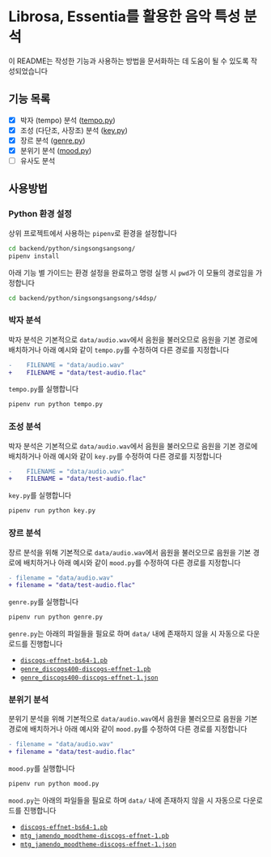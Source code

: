 # Librosa, Essentia를 활용한 음악 특성 분석

이 README는 작성한 기능과 사용하는 방법을 문서화하는 데 도움이 될 수 있도록 작성되었습니다

## 기능 목록

- [x] 박자 (tempo) 분석 ([tempo.py](./tempo.py))
- [x] 조성 (다단조, 사장조) 분석 ([key.py](./key.py))
- [x] 장르 분석 ([genre.py](./genre.py))
- [x] 분위기 분석 ([mood.py](./mood.py))
- [ ] 유사도 분석

## 사용방법

### Python 환경 설정

상위 프로젝트에서 사용하는 `pipenv`로 환경을 설정합니다

```sh
cd backend/python/singsongsangsong/
pipenv install
```

아래 기능 별 가이드는 환경 설정을 완료하고 명령 실행 시 `pwd`가 이 모듈의 경로임을 가정합니다

```sh
cd backend/python/singsongsangsong/s4dsp/
```

### 박자 분석

박자 분석은 기본적으로 `data/audio.wav`에서 음원을 불러오므로 음원을 기본 경로에 배치하거나 아래 예시와 같이 `tempo.py`를 수정하여 다른 경로를 지정합니다

```diff
-    FILENAME = "data/audio.wav"
+    FILENAME = "data/test-audio.flac"
```

`tempo.py`를 실행합니다

```sh
pipenv run python tempo.py
```

### 조성 분석

박자 분석은 기본적으로 `data/audio.wav`에서 음원을 불러오므로 음원을 기본 경로에 배치하거나 아래 예시와 같이 `key.py`를 수정하여 다른 경로를 지정합니다

```diff
-    FILENAME = "data/audio.wav"
+    FILENAME = "data/test-audio.flac"
```

`key.py`를 실행합니다

```sh
pipenv run python key.py
```

### 장르 분석

장르 분석을 위해 기본적으로 `data/audio.wav`에서 음원을 불러오므로 음원을 기본 경로에 배치하거나 아래 예시와 같이 `mood.py`를 수정하여 다른 경로를 지정합니다

```diff
- filename = "data/audio.wav"
+ filename = "data/test-audio.flac"
```

`genre.py`를 실행합니다

```sh
pipenv run python genre.py
```

`genre.py`는 아래의 파일들을 필요로 하며 `data/` 내에 존재하지 않을 시 자동으로 다운로드를 진행합니다

- [`discogs-effnet-bs64-1.pb`](https://essentia.upf.edu/models/music-style-classification/discogs-effnet/discogs-effnet-bs64-1.pb)
- [`genre_discogs400-discogs-effnet-1.pb`](https://essentia.upf.edu/models/classification-heads/genre_discogs400/genre_discogs400-discogs-effnet-1.pb)
- [`genre_discogs400-discogs-effnet-1.json`](https://essentia.upf.edu/models/classification-heads/genre_discogs400/genre_discogs400-discogs-effnet-1.json)

### 분위기 분석

분위기 분석을 위해 기본적으로 `data/audio.wav`에서 음원을 불러오므로 음원을 기본 경로에 배치하거나 아래 예시와 같이 `mood.py`를 수정하여 다른 경로를 지정합니다

```diff
- filename = "data/audio.wav"
+ filename = "data/test-audio.flac"
```

`mood.py`를 실행합니다

```sh
pipenv run python mood.py
```

`mood.py`는 아래의 파일들을 필요로 하며 `data/` 내에 존재하지 않을 시 자동으로 다운로드를 진행합니다

- [`discogs-effnet-bs64-1.pb`](https://essentia.upf.edu/models/music-style-classification/discogs-effnet/discogs-effnet-bs64-1.pb)
- [`mtg_jamendo_moodtheme-discogs-effnet-1.pb`](https://essentia.upf.edu/models/classification-heads/mtg_jamendo_moodtheme/mtg_jamendo_moodtheme-discogs-effnet-1.pb)
- [`mtg_jamendo_moodtheme-discogs-effnet-1.json`](https://essentia.upf.edu/models/classification-heads/mtg_jamendo_moodtheme/mtg_jamendo_moodtheme-discogs-effnet-1.json)
